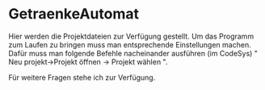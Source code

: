 # GetraenkeAutomat

Hier werden die Projektdateien zur Verfügung gestellt. Um das Programm zum Laufen zu bringen muss man entsprechende Einstellungen machen. Dafür muss  man folgende Befehle nacheinander ausführen (im CodeSys) " Neu projekt->Projekt öffnen -> Projekt wählen ".

Für weitere Fragen stehe ich zur Verfügung.
